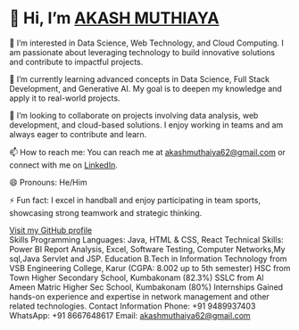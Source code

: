 <div class="container">
    <h1>👋 Hi, I’m <a href="https://github.com/AKASHMUTHAIYA">AKASH MUTHIAYA</a></h1>
    <p>👀 I’m interested in Data Science, Web Technology, and Cloud Computing. I am passionate about leveraging technology to build innovative solutions and contribute to impactful projects.</p>
    <p>🌱 I’m currently learning advanced concepts in Data Science, Full Stack Development, and Generative AI. My goal is to deepen my knowledge and apply it to real-world projects.</p>
    <p>💞️ I’m looking to collaborate on projects involving data analysis, web development, and cloud-based solutions. I enjoy working in teams and am always eager to contribute and learn.</p>
    <p>📫 How to reach me: You can reach me at <a href="mailto:akashmuthaiya62@gmail.com">akashmuthaiya62@gmail.com</a> or connect with me on <a href="https://www.linkedin.com/in/akashmuthaiya/">LinkedIn</a>.</p>
    <p>😄 Pronouns: He/Him</p>
    <p>⚡ Fun fact: I excel in handball and enjoy participating in team sports, showcasing strong teamwork and strategic thinking.</p>
    <a class="profile-link" href="https://github.com/AKASHMUTHAIYA">Visit my GitHub profile</a>
</div>
Skills
Programming Languages: Java, HTML & CSS, React
Technical Skills: Power BI Report Analysis, Excel, Software Testing, Computer Networks,My sql,Java Servlet and JSP.
Education
B.Tech in Information Technology from VSB Engineering College, Karur (CGPA: 8.002 up to 5th semester)
HSC from Town Higher Secondary School, Kumbakonam (82.3%)
SSLC from Al Ameen Matric Higher Sec School, Kumbakonam (80%)
Internships
Gained hands-on experience and expertise in network management and other related technologies.
Contact Information
Phone: +91 9489937403
WhatsApp: +91 8667648617
Email: <a href="mailto:akashmuthaiya62@gmail.com">akashmuthaiya62@gmail.com</a>
